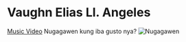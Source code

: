 # Vaughn Elias Ll. Angeles
[Music Video](https://www.youtube.com/watch?v=dQw4w9WgXcQ)
Nugagawen kung iba gusto nya?
![Nugagawen](https://www.google.com/imgres?imgurl=https%3A%2F%2Fi.pinimg.com%2F736x%2F7b%2Fb6%2F84%2F7bb68481c3eadd5ebadc00417587834b.jpg&imgrefurl=https%3A%2F%2Fwww.pinterest.ph%2Fpin%2F616359899021174312%2F&tbnid=Fzry7mLih3YBQM&vet=12ahUKEwi1gZPn58D8AhXLfXAKHZ5OCYIQMygAegQIARA3..i&docid=dzSrkkgF2LhNGM&w=736&h=736&q=nugagawen%20meme&ved=2ahUKEwi1gZPn58D8AhXLfXAKHZ5OCYIQMygAegQIARA3)
